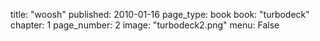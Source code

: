 title: "woosh"
published: 2010-01-16
page_type: book
book: "turbodeck"
chapter: 1
page_number: 2
image: "turbodeck2.png"
menu: False
